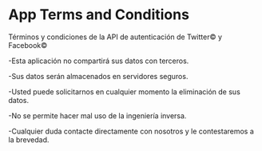 # App Terms and Conditions
Términos y condiciones de la API de autenticación de Twitter© y Facebook©

-Esta aplicación no compartirá sus datos con terceros.

-Sus datos serán almacenados en servidores seguros.

-Usted puede solicitarnos en cualquier momento la eliminación de sus datos.

-No se permite hacer mal uso de la ingeniería inversa.

-Cualquier duda contacte directamente con nosotros y le contestaremos a la brevedad.
